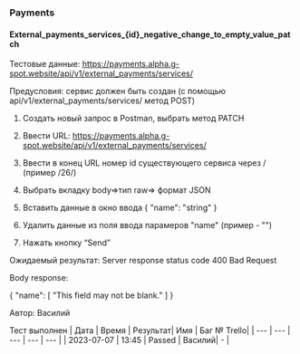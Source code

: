 ### Payments
#### External_payments_services_{id}_negative_change_to_empty_value_patch

Тестовые данные: https://payments.alpha.g-spot.website/api/v1/external_payments/services/

Предусловия: сервис должен быть создан (с помощью api/v1/external_payments/services/ метод POST)

1. Создать новый запрос в Postman, выбрать метод PATCH

2. Ввести URL: https://payments.alpha.g-spot.website/api/v1/external_payments/services/

4. Ввести в конец URL номер id существующего сервиса через / (пример /26/)

3. Выбрать вкладку body=>тип raw=> формат JSON
4. Вставить данные в окно ввода
{
  "name": "string"
}

5. Удалить данные из поля ввода парамеров "name" (пример - "")

6. Нажать кнопку “Send”

Ожидаемый результат: Server response status code 400 Bad Request

Body response:

{
    "name": [
        "This field may not be blank."
    ]
}


Автор: Василий

Тест выполнен
|     Дата    | Время | Результат|   Имя  | Баг № Trello|
|     ---     |  ---  |    ---   |   ---  |      ---    |
|  2023-07-07 | 13:45 |   Passed | Василий|       -     | 